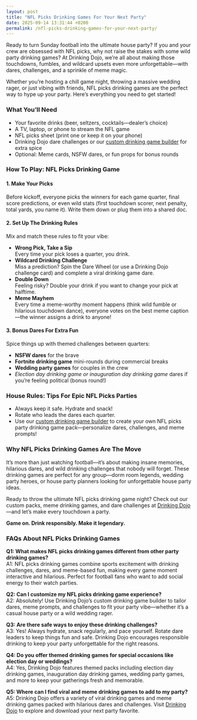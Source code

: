 ```yaml
---
layout: post
title: "NFL Picks Drinking Games For Your Next Party"
date: 2025-09-14 13:31:44 +0200
permalink: /nfl-picks-drinking-games-for-your-next-party/
---
```

Ready to turn Sunday football into the ultimate house party? If you and your crew are obsessed with NFL picks, why not raise the stakes with some wild party drinking games? At Drinking Dojo, we’re all about making those touchdowns, fumbles, and wildcard upsets even more unforgettable—with dares, challenges, and a sprinkle of meme magic.

Whether you’re hosting a chill game night, throwing a massive wedding rager, or just vibing with friends, NFL picks drinking games are the perfect way to hype up your party. Here’s everything you need to get started!

### What You’ll Need

- Your favorite drinks (beer, seltzers, cocktails—dealer’s choice)
- A TV, laptop, or phone to stream the NFL game
- NFL picks sheet (print one or keep it on your phone)
- Drinking Dojo dare challenges or our [custom drinking game builder](https://drinkingdojo.com) for extra spice
- Optional: Meme cards, NSFW dares, or fun props for bonus rounds

### How To Play: NFL Picks Drinking Game

#### 1. **Make Your Picks**
Before kickoff, everyone picks the winners for each game quarter, final score predictions, or even wild stats (first touchdown scorer, next penalty, total yards, you name it). Write them down or plug them into a shared doc.

#### 2. **Set Up The Drinking Rules**

Mix and match these rules to fit your vibe:

- **Wrong Pick, Take a Sip**  
  Every time your pick loses a quarter, you drink.
- **Wildcard Drinking Challenge**  
  Miss a prediction? Spin the Dare Wheel (or use a Drinking Dojo challenge card) and complete a viral drinking game dare.
- **Double Down**  
  Feeling risky? Double your drink if you want to change your pick at halftime.
- **Meme Mayhem**  
  Every time a meme-worthy moment happens (think wild fumble or hilarious touchdown dance), everyone votes on the best meme caption—the winner assigns a drink to anyone!

#### 3. **Bonus Dares For Extra Fun**
Spice things up with themed challenges between quarters:
- **NSFW dares** for the brave
- **Fortnite drinking game** mini-rounds during commercial breaks
- **Wedding party games** for couples in the crew
- *Election day drinking game or inauguration day drinking game* dares if you’re feeling political (bonus round!)

### House Rules: Tips For Epic NFL Picks Parties

- Always keep it safe. Hydrate and snack!
- Rotate who leads the dares each quarter.
- Use our [custom drinking game builder](https://drinkingdojo.com) to create your own NFL picks party drinking game pack—personalize dares, challenges, and meme prompts!

### Why NFL Picks Drinking Games Are The Move

It’s more than just watching football—it’s about making insane memories, hilarious dares, and wild drinking challenges that nobody will forget. These drinking games are perfect for any group—dorm room legends, wedding party heroes, or house party planners looking for unforgettable house party ideas.

Ready to throw the ultimate NFL picks drinking game night? Check out our custom packs, meme drinking games, and dare challenges at [Drinking Dojo](https://drinkingdojo.com)—and let’s make every touchdown a party.

**Game on. Drink responsibly. Make it legendary.**

### FAQs About NFL Picks Drinking Games

**Q1: What makes NFL picks drinking games different from other party drinking games?**  
A1: NFL picks drinking games combine sports excitement with drinking challenges, dares, and meme-based fun, making every game moment interactive and hilarious. Perfect for football fans who want to add social energy to their watch parties.

**Q2: Can I customize my NFL picks drinking game experience?**  
A2: Absolutely! Use Drinking Dojo’s custom drinking game builder to tailor dares, meme prompts, and challenges to fit your party vibe—whether it’s a casual house party or a wild wedding rager.

**Q3: Are there safe ways to enjoy these drinking challenges?**  
A3: Yes! Always hydrate, snack regularly, and pace yourself. Rotate dare leaders to keep things fun and safe. Drinking Dojo encourages responsible drinking to keep your party unforgettable for the right reasons.

**Q4: Do you offer themed drinking games for special occasions like election day or weddings?**  
A4: Yes, Drinking Dojo features themed packs including election day drinking games, inauguration day drinking games, wedding party games, and more to keep your gatherings fresh and memorable.

**Q5: Where can I find viral and meme drinking games to add to my party?**  
A5: Drinking Dojo offers a variety of viral drinking games and meme drinking games packed with hilarious dares and challenges. Visit [Drinking Dojo](https://drinkingdojo.com) to explore and download your next party favorite.

<script type="application/ld+json">
{
  "@context": "https://schema.org",
  "@type": "BlogPosting",
  "headline": "NFL Picks Drinking Games For Your Next Party",
  "description": "Turn Sunday football into the ultimate house party with NFL picks drinking games. Discover dares, challenges, and meme drinking games to hype up your next party with Drinking Dojo.",
  "author": {
    "@type": "Person",
    "name": "Drinking Dojo"
  },
  "publisher": {
    "@type": "Person",
    "name": "Drinking Dojo"
  },
  "mainEntityOfPage": {
    "@type": "WebPage",
    "@id": "https://drinkingdojo.com/blog/nfl-picks-drinking-games"
  },
  "datePublished": "2024-06-01",
  "dateModified": "2024-06-01",
  "keywords": "drinking games, party drinking games, custom drinking game builder, dare challenges, viral drinking games, meme drinking games, fortnite drinking game, inauguration day drinking game, NSFW dares, election day drinking game, wedding party games, couples drinking games, house party ideas, drinking challenges",
  "inLanguage": "en-US"
}
</script>

<script type="application/ld+json">
{
  "@context": "https://schema.org",
  "@type": "FAQPage",
  "mainEntity": [
    {
      "@type": "Question",
      "name": "What makes NFL picks drinking games different from other party drinking games?",
      "acceptedAnswer": {
        "@type": "Answer",
        "text": "NFL picks drinking games combine sports excitement with drinking challenges, dares, and meme-based fun, making every game moment interactive and hilarious. Perfect for football fans who want to add social energy to their watch parties."
      }
    },
    {
      "@type": "Question",
      "name": "Can I customize my NFL picks drinking game experience?",
      "acceptedAnswer": {
        "@type": "Answer",
        "text": "Absolutely! Use Drinking Dojo’s custom drinking game builder to tailor dares, meme prompts, and challenges to fit your party vibe—whether it’s a casual house party or a wild wedding rager."
      }
    },
    {
      "@type": "Question",
      "name": "Are there safe ways to enjoy these drinking challenges?",
      "acceptedAnswer": {
        "@type": "Answer",
        "text": "Yes! Always hydrate, snack regularly, and pace yourself. Rotate dare leaders to keep things fun and safe. Drinking Dojo encourages responsible drinking to keep your party unforgettable for the right reasons."
      }
    },
    {
      "@type": "Question",
      "name": "Do you offer themed drinking games for special occasions like election day or weddings?",
      "acceptedAnswer": {
        "@type": "Answer",
        "text": "Yes, Drinking Dojo features themed packs including election day drinking games, inauguration day drinking games, wedding party games, and more to keep your gatherings fresh and memorable."
      }
    },
    {
      "@type": "Question",
      "name": "Where can I find viral and meme drinking games to add to my party?",
      "acceptedAnswer": {
        "@type": "Answer",
        "text": "Drinking Dojo offers a variety of viral drinking games and meme drinking games packed with hilarious dares and challenges. Visit Drinking Dojo to explore and download your next party favorite."
      }
    }
  ]
}
</script>